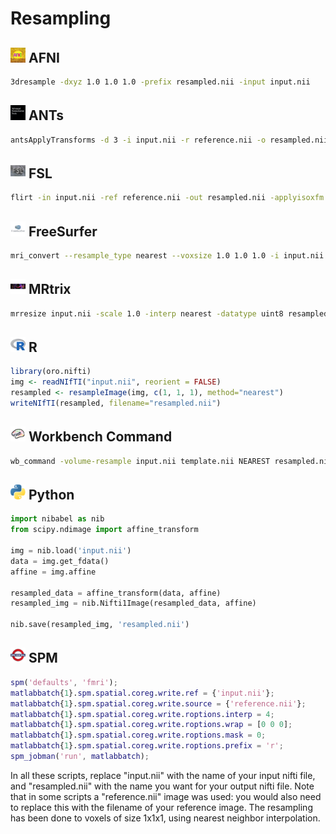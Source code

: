 # Resampling

## <img src="../../icons/afni.png" height="24px" /> AFNI
```bash
3dresample -dxyz 1.0 1.0 1.0 -prefix resampled.nii -input input.nii
```

## <img src="../../icons/ants.png" height="24px" /> ANTs
```bash
antsApplyTransforms -d 3 -i input.nii -r reference.nii -o resampled.nii --use-NN
```

## <img src="../../icons/fsl.png" height="24px" /> FSL
```bash
flirt -in input.nii -ref reference.nii -out resampled.nii -applyisoxfm 1.0
```

## <img src="../../icons/freesurfer.png" height="24px" /> FreeSurfer
```bash
mri_convert --resample_type nearest --voxsize 1.0 1.0 1.0 -i input.nii -o resampled.nii
```

## <img src="../../icons/mrtrix.png" height="24px" /> MRtrix
```bash
mrresize input.nii -scale 1.0 -interp nearest -datatype uint8 resampled.nii
```

## <img src="../../icons/r.png" height="24px" /> R
```r
library(oro.nifti)
img <- readNIfTI("input.nii", reorient = FALSE)
resampled <- resampleImage(img, c(1, 1, 1), method="nearest")
writeNIfTI(resampled, filename="resampled.nii")
```

## <img src="../../icons/workbench_command.png" height="24px" /> Workbench Command
```bash
wb_command -volume-resample input.nii template.nii NEAREST resampled.nii
```

## <img src="../../icons/python.png" height="24px" /> Python
```python
import nibabel as nib
from scipy.ndimage import affine_transform

img = nib.load('input.nii')
data = img.get_fdata()
affine = img.affine

resampled_data = affine_transform(data, affine)
resampled_img = nib.Nifti1Image(resampled_data, affine)

nib.save(resampled_img, 'resampled.nii')
```

## <img src="../../icons/spm.png" height="24px" /> SPM
```Matlab
spm('defaults', 'fmri');
matlabbatch{1}.spm.spatial.coreg.write.ref = {'input.nii'};
matlabbatch{1}.spm.spatial.coreg.write.source = {'reference.nii'};
matlabbatch{1}.spm.spatial.coreg.write.roptions.interp = 4;
matlabbatch{1}.spm.spatial.coreg.write.roptions.wrap = [0 0 0];
matlabbatch{1}.spm.spatial.coreg.write.roptions.mask = 0;
matlabbatch{1}.spm.spatial.coreg.write.roptions.prefix = 'r';
spm_jobman('run', matlabbatch);
```
In all these scripts, replace "input.nii" with the name of your input nifti file, and "resampled.nii" with the name you want for your output nifti file. Note that in some scripts a "reference.nii" image was used: you would also need to replace this with the filename of your reference image. The resampling has been done to voxels of size 1x1x1, using nearest neighbor interpolation.